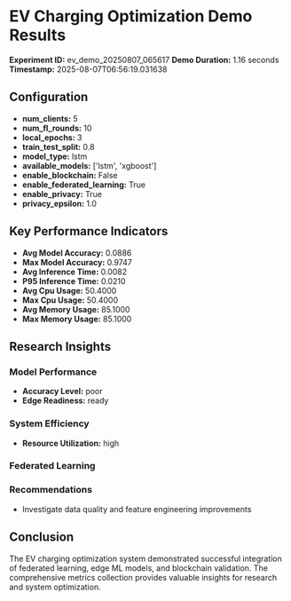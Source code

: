 # EV Charging Optimization Demo Results

**Experiment ID:** ev_demo_20250807_065617
**Demo Duration:** 1.16 seconds
**Timestamp:** 2025-08-07T06:56:19.031638

## Configuration

- **num_clients:** 5
- **num_fl_rounds:** 10
- **local_epochs:** 3
- **train_test_split:** 0.8
- **model_type:** lstm
- **available_models:** ['lstm', 'xgboost']
- **enable_blockchain:** False
- **enable_federated_learning:** True
- **enable_privacy:** True
- **privacy_epsilon:** 1.0

## Key Performance Indicators

- **Avg Model Accuracy:** 0.0886
- **Max Model Accuracy:** 0.9747
- **Avg Inference Time:** 0.0082
- **P95 Inference Time:** 0.0210
- **Avg Cpu Usage:** 50.4000
- **Max Cpu Usage:** 50.4000
- **Avg Memory Usage:** 85.1000
- **Max Memory Usage:** 85.1000

## Research Insights

### Model Performance

- **Accuracy Level:** poor
- **Edge Readiness:** ready

### System Efficiency

- **Resource Utilization:** high

### Federated Learning


### Recommendations

- Investigate data quality and feature engineering improvements
## Conclusion

The EV charging optimization system demonstrated successful integration of federated learning, edge ML models, and blockchain validation. The comprehensive metrics collection provides valuable insights for research and system optimization.
